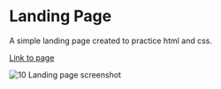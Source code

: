 # Landing Page
A simple landing page created to practice html and css.

[Link to page](https://nogawa11.github.io/landing-page/)

![10 Landing page screenshot](https://user-images.githubusercontent.com/94948064/161427149-d2bef830-3151-4a82-8a44-8d2927b9f81c.png)
